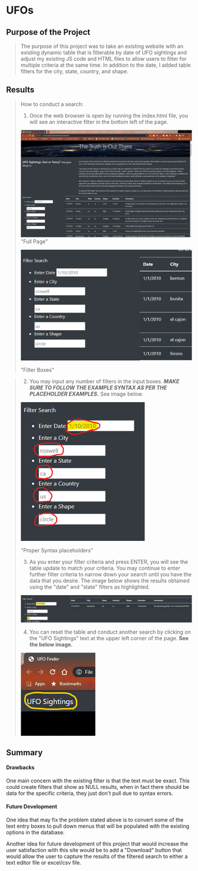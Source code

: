 # UFOs

## Purpose of the Project
>The purpose of this project was to take an existing website with an existing dynamic table that is filterable by date of UFO sightings and adjust my existing JS code and HTML files to allow users to filter for multiple criteria at the same time. In addition to the date, I added table filters for the city, state, country, and shape.

## Results
>How to conduct a search:
>1. Once the web browser is open by running the index.html file, you will see an interactive filter in the bottom left of the page.
>
>![](static/images/full_page.png)
>"Full Page"
>
>![](static/images/filter_image.png)
>
>"Filter Boxes"

>2. You may input any number of filters in the input boxes. ***MAKE SURE TO FOLLOW THE EXAMPLE SYNTAX AS PER THE PLACEHOLDER EXAMPLES.*** See image below.
>
>![](static/images/syntax_image.png)
>
>"Proper Syntax placeholders"
>
>3. As you enter your filter criteria and press ENTER, you will see the table update to match your criteria. You may continue to enter further filter criteria to narrow down your search until you have the data that you desire. The image below shows the results obtained using the "date" and "state" filters as highlighted. 
>
>![](static/images/filtered_results.png)
>
>4. You can reset the table and conduct another search by clicking on the "UFO Sightings" text at the upper left corner of the page. **See the below image.**
>
>![](static/images/refresh_link.png)

## Summary
#### Drawbacks

One main concern with the existing filter is that the text must be exact. This could create filters that show as NULL results, when in fact there should be data for the specific criteria, they just don't pull due to syntax errors.

#### Future Development

One idea that may fix the problem stated above is to convert some of the text entry boxes to pull down menus that will be populated with the existing options in the database.

Another idea for future development of this project that would increase the user satisfaction with this site would be to add a "Download" button that would allow the user to capture the results of the filtered search to either a text editor file or excel/csv file.
